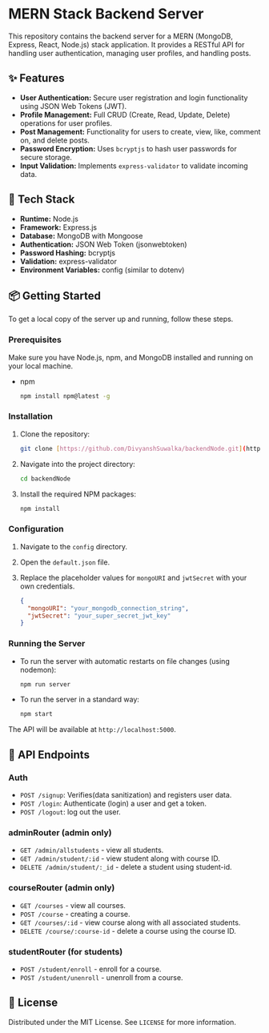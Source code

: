 # MERN Stack Backend Server

This repository contains the backend server for a MERN (MongoDB, Express, React, Node.js) stack application. It provides a RESTful API for handling user authentication, managing user profiles, and handling posts.

## ✨ Features

-   **User Authentication:** Secure user registration and login functionality using JSON Web Tokens (JWT).
-   **Profile Management:** Full CRUD (Create, Read, Update, Delete) operations for user profiles.
-   **Post Management:** Functionality for users to create, view, like, comment on, and delete posts.
-   **Password Encryption:** Uses `bcryptjs` to hash user passwords for secure storage.
-   **Input Validation:** Implements `express-validator` to validate incoming data.

## 🚀 Tech Stack

-   **Runtime:** Node.js
-   **Framework:** Express.js
-   **Database:** MongoDB with Mongoose
-   **Authentication:** JSON Web Token (jsonwebtoken)
-   **Password Hashing:** bcryptjs
-   **Validation:** express-validator
-   **Environment Variables:** config (similar to dotenv)

## 📦 Getting Started

To get a local copy of the server up and running, follow these steps.

### Prerequisites

Make sure you have Node.js, npm, and MongoDB installed and running on your local machine.

-   npm
    ```sh
    npm install npm@latest -g
    ```

### Installation

1.  Clone the repository:
    ```sh
    git clone [https://github.com/DivyanshSuwalka/backendNode.git](https://github.com/DivyanshSuwalka/backendNode.git)
    ```
2.  Navigate into the project directory:
    ```sh
    cd backendNode
    ```
3.  Install the required NPM packages:
    ```sh
    npm install
    ```

### Configuration

1.  Navigate to the `config` directory.
2.  Open the `default.json` file.
3.  Replace the placeholder values for `mongoURI` and `jwtSecret` with your own credentials.

    ```json
    {
      "mongoURI": "your_mongodb_connection_string",
      "jwtSecret": "your_super_secret_jwt_key"
    }
    ```

### Running the Server

-   To run the server with automatic restarts on file changes (using nodemon):
    ```sh
    npm run server
    ```
-   To run the server in a standard way:
    ```sh
    npm start
    ```

The API will be available at `http://localhost:5000`.

## 🔌 API Endpoints

### Auth 

-   `POST /signup`: Verifies(data sanitization) and registers user data.
-   `POST /login`: Authenticate (login) a user and get a token.
-   `POST /logout`: log out the user.

### adminRouter (admin only)

-   `GET /admin/allstudents` - view all students.
-   `GET /admin/student/:id` - view student along with course ID.
-   `DELETE /admin/student/:_id` - delete a student using student-id.

### courseRouter (admin only)
-   `GET /courses` - view all courses.
-   `POST /course` - creating a course.
-   `GET /courses/:id` - view course along with all associated students.
-   `DELETE /course/:course-id` - delete a course using the course ID.

### studentRouter (for students)

-   `POST /student/enroll` - enroll for a course.
-   `POST /student/unenroll` - unenroll from a course.

## 📜 License

Distributed under the MIT License. See `LICENSE` for more information.
